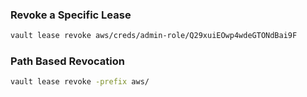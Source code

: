
### Revoke a Specific Lease
```sh
vault lease revoke aws/creds/admin-role/Q29xuiEOwp4wdeGTONdBai9F
```
### Path Based Revocation
```sh
vault lease revoke -prefix aws/
```
